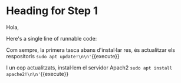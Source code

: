 # Heading for Step 1

Hola,

Here's a single line of runnable code:

Com sempre, la primera tasca abans d'instal·lar res, és actualitzar els respositoris
`sudo apt update!\n\n'`{{execute}}

I un cop actualitzats, instal·lem el servidor Apach2
`sudo apt install apache2!\n\n'`{{execute}}
